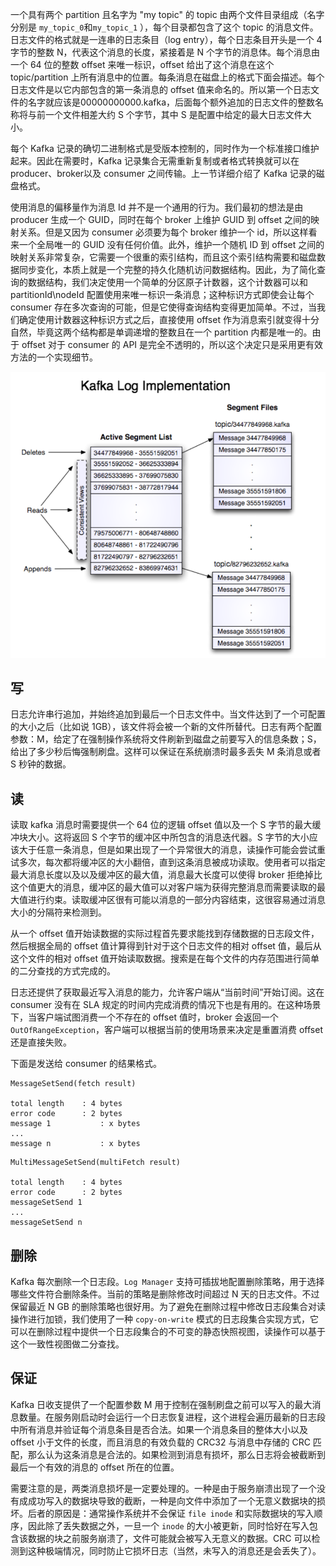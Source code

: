 一个具有两个 partition 且名字为 "my topic" 的 topic 由两个文件目录组成（名字分别是 `my_topic_0`和`my_topic_1` ），每个目录都包含了这个 topic 的消息文件。日志文件的格式就是一连串的日志条目（log entry），每个日志条目开头是一个 4 字节的整数 N，代表这个消息的长度，紧接着是 N 个字节的消息体。每个消息由一个 64 位的整数 offset 来唯一标识，offset 给出了这个消息在这个 topic/partition 上所有消息中的位置。每条消息在磁盘上的格式下面会描述。每个日志文件是以它内部包含的第一条消息的 offset 值来命名的。所以第一个日志文件的名字就应该是00000000000.kafka，后面每个额外追加的日志文件的整数名称将与前一个文件相差大约 S 个字节，其中 S 是配置中给定的最大日志文件大小。

每个 Kafka 记录的确切二进制格式是受版本控制的，同时作为一个标准接口维护起来。因此在需要时，Kafka 记录集合无需重新复制或者格式转换就可以在 producer、broker以及 consumer 之间传输。上一节详细介绍了 Kafka 记录的磁盘格式。

使用消息的偏移量作为消息 Id 并不是一个通用的行为。我们最初的想法是由 producer 生成一个 GUID，同时在每个 broker 上维护 GUID 到 offset 之间的映射关系。但是又因为 consumer 必须要为每个 broker 维护一个 id，所以这样看来一个全局唯一的 GUID 没有任何价值。此外，维护一个随机 ID 到 offset 之间的映射关系非常复杂，它需要一个很重的索引结构，而且这个索引结构需要和磁盘数据同步变化，本质上就是一个完整的持久化随机访问数据结构。因此，为了简化查询的数据结构，我们决定使用一个简单的分区原子计数器，这个计数器可以和 partitionId\nodeId 配置使用来唯一标识一条消息；这种标识方式即使会让每个 consumer 存在多次查询的可能，但是它使得查询结构变得更加简单。不过，当我们确定使用计数器这种标识方式之后，直接使用 offset 作为消息索引就变得十分自然，毕竟这两个结构都是单调递增的整数且在一个 partition 内都是唯一的。由于 offset 对于 consumer 的 API 是完全不透明的，所以这个决定只是采用更有效方法的一个实现细节。

![5.4_1](../images/5.4_1.png)

## 写

日志允许串行追加，并始终追加到最后一个日志文件中。当文件达到了一个可配置的大小之后（比如说 1GB），该文件将会被一个新的文件所替代。日志有两个配置参数：M，给定了在强制操作系统将文件刷新到磁盘之前要写入的信息条数；S，给出了多少秒后悔强制刷盘。这样可以保证在系统崩溃时最多丢失 M 条消息或者 S 秒钟的数据。

## 读

读取 kafka 消息时需要提供一个 64 位的逻辑 offset 值以及一个 S 字节的最大缓冲块大小。这将返回 S 个字节的缓冲区中所包含的消息迭代器。S 字节的大小应该大于任意一条消息，但是如果出现了一个异常很大的消息，读操作可能会尝试重试多次，每次都将缓冲区的大小翻倍，直到这条消息被成功读取。使用者可以指定最大消息长度以及以及缓冲区的最大值，消息最大长度可以使得 broker 拒绝掉比这个值更大的消息，缓冲区的最大值可以对客户端为获得完整消息而需要读取的最大值进行约束。读取缓冲区很有可能以消息的一部分内容结束，这很容易通过消息大小的分隔符来检测到。

从一个 offset 值开始读数据的实际过程首先要求能找到存储数据的日志段文件，然后根据全局的 offset 值计算得到针对于这个日志文件的相对 offset 值，最后从这个文件的相对 offset 值开始读取数据。搜索是在每个文件的内存范围进行简单的二分查找的方式完成的。

日志还提供了获取最近写入消息的能力，允许客户端从“当前时间”开始订阅。这在 consumer 没有在 SLA 规定的时间内完成消费的情况下也是有用的。在这种场景下，当客户端试图消费一个不存在的 offset 值时，broker 会返回一个 `OutOfRangeException`，客户端可以根据当前的使用场景来决定是重置消费 offset 还是直接失败。

下面是发送给 consumer 的结果格式。

```
MessageSetSend(fetch result)

total length	: 4 bytes
error code		: 2 bytes
message 1			: x bytes
...
message n			: x bytes
```

```
MultiMessageSetSend(multiFetch result)

total length	: 4 bytes
error code		: 2 bytes
messageSetSend 1
...
messageSetSend n
```

## 删除

Kafka 每次删除一个日志段。`Log Manager` 支持可插拔地配置删除策略，用于选择哪些文件符合删除条件。当前的策略是删除修改时间超过 N 天的日志文件。不过保留最近 N GB 的删除策略也很好用。为了避免在删除过程中修改日志段集合对读操作进行加锁，我们使用了一种 `copy-on-write` 模式的日志段集合实现方式，它可以在删除过程中提供一个日志段集合的不可变的静态快照视图，读操作可以基于这个一致性视图做二分查找。

## 保证

Kafka 日收支提供了一个配置参数 M 用于控制在强制刷盘之前可以写入的最大消息数量。在服务刚启动时会运行一个日志恢复进程，这个进程会遍历最新的日志段中所有消息并验证每个消息条目是否合法。如果一个消息条目的整体大小以及 offset 小于文件的长度，而且消息的有效负载的 CRC32 与消息中存储的 CRC 匹配，那么认为这条消息是合法的。如果检测到消息有损坏，那么日志将会被截断到最后一个有效的消息的 offset 所在的位置。

需要注意的是，两类消息损坏是一定要处理的。一种是由于服务崩溃出现了一个没有成成功写入的数据块导致的截断，一种是向文件中添加了一个无意义数据块的损坏。后者的原因是：通常操作系统并不会保证 `file inode` 和实际数据块的写入顺序，因此除了丢失数据之外，一旦一个 `inode` 的大小被更新，同时恰好在写入包含该数据的块之前服务崩溃了，文件可能就会被写入无意义的数据。CRC 可以检测到这种极端情况，同时防止它损坏日志（当然，未写入的消息还是会丢失了）。

